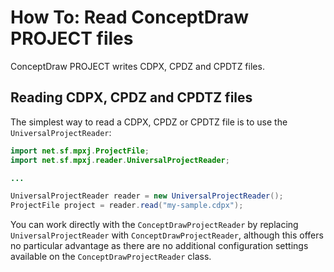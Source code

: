 # How To: Read ConceptDraw PROJECT files
ConceptDraw PROJECT writes CDPX, CPDZ and CPDTZ files.

## Reading  CDPX, CPDZ and CPDTZ files
The simplest way to read a  CDPX, CPDZ or CPDTZ file is to use the
`UniversalProjectReader`:

```java
import net.sf.mpxj.ProjectFile;
import net.sf.mpxj.reader.UniversalProjectReader;

...

UniversalProjectReader reader = new UniversalProjectReader();
ProjectFile project = reader.read("my-sample.cdpx");
```

You can work directly with the `ConceptDrawProjectReader` by replacing
`UniversalProjectReader` with `ConceptDrawProjectReader`, although this offers
no particular advantage as there are no additional configuration settings
available on the `ConceptDrawProjectReader` class.
